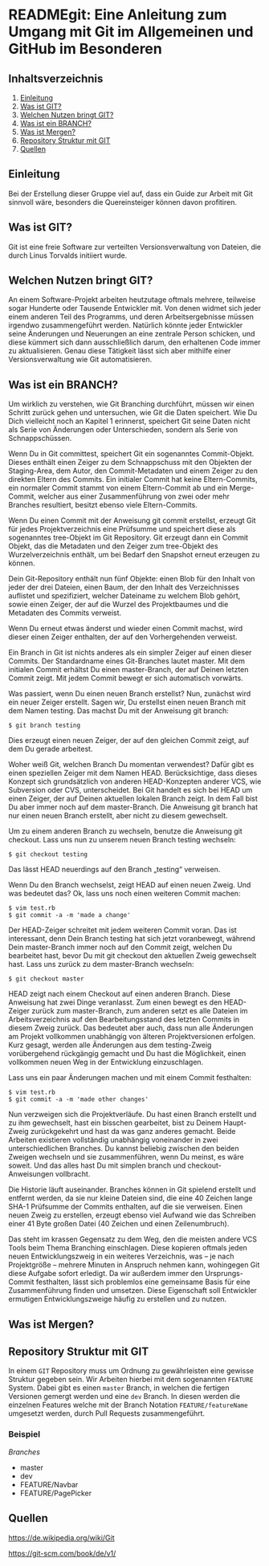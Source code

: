 # READMEgit: Eine Anleitung zum Umgang mit Git im Allgemeinen und GitHub im Besonderen

## Inhaltsverzeichnis

1. [Einleitung](#einleitung)
2. [Was ist GIT?](#was-ist-git)
3. [Welchen Nutzen bringt GIT?](#welchen-nutzen-bringt-git)
4. [Was ist ein BRANCH?](#was-ist-ein-branch)
5. [Was ist Mergen?](#was-ist-mergen)
6. [Repository Struktur mit GIT](#repository-struktur-mit-git)
7. [Quellen](#quellen)


## Einleitung

Bei der Erstellung dieser Gruppe viel auf, dass ein Guide zur Arbeit mit Git sinnvoll wäre, besonders die Quereinsteiger können davon profitiren.

## Was ist GIT?

Git ist eine freie Software zur verteilten Versionsverwaltung von Dateien, die durch Linus Torvalds initiiert wurde.

## Welchen Nutzen bringt GIT?

An einem Software-Projekt arbeiten heutzutage oftmals mehrere,
teilweise sogar Hunderte oder Tausende Entwickler mit. 
Von denen widmet sich jeder einem anderen Teil des Programms,
und deren Arbeitsergebnisse müssen irgendwo zusammengeführt werden.
Natürlich könnte jeder Entwickler seine Änderungen und Neuerungen an eine zentrale Person schicken,
und diese kümmert sich dann ausschließlich darum, den erhaltenen Code immer zu aktualisieren.
Genau diese Tätigkeit lässt sich aber mithilfe einer Versionsverwaltung wie Git automatisieren. 

## Was ist ein BRANCH?

Um wirklich zu verstehen, wie Git Branching durchführt,
müssen wir einen Schritt zurück gehen und untersuchen,
wie Git die Daten speichert. 
Wie Du Dich vielleicht noch an Kapitel 1 erinnerst,
speichert Git seine Daten nicht als Serie von Änderungen oder Unterschieden,
sondern als Serie von Schnappschüssen.

Wenn Du in Git committest, speichert Git ein sogenanntes Commit-Objekt. Dieses enthält einen Zeiger zu dem Schnappschuss mit den Objekten der Staging-Area, dem Autor, den Commit-Metadaten und einem Zeiger zu den direkten Eltern des Commits. Ein initialer Commit hat keine Eltern-Commits, ein normaler Commit stammt von einem Eltern-Commit ab und ein Merge-Commit, welcher aus einer Zusammenführung von zwei oder mehr Branches resultiert, besitzt ebenso viele Eltern-Commits.

Wenn Du einen Commit mit der Anweisung git commit erstellst, erzeugt Git für jedes Projektverzeichnis eine Prüfsumme und speichert diese als sogenanntes tree-Objekt im Git Repository. Git erzeugt dann ein Commit Objekt, das die Metadaten und den Zeiger zum tree-Objekt des Wurzelverzeichnis enthält, um bei Bedarf den Snapshot erneut erzeugen zu können.

Dein Git-Repository enthält nun fünf Objekte: einen Blob für den Inhalt von jeder der drei Dateien, einen Baum, der den Inhalt des Verzeichnisses auflistet und spezifiziert, welcher Dateiname zu welchem Blob gehört, sowie einen Zeiger, der auf die Wurzel des Projektbaumes und die Metadaten des Commits verweist.

Wenn Du erneut etwas änderst und wieder einen Commit machst, wird dieser einen Zeiger enthalten, der auf den Vorhergehenden verweist.

Ein Branch in Git ist nichts anderes als ein simpler Zeiger auf einen dieser Commits. Der Standardname eines Git-Branches lautet master. Mit dem initialen Commit erhältst Du einen master-Branch, der auf Deinen letzten Commit zeigt. Mit jedem Commit bewegt er sich automatisch vorwärts.

Was passiert, wenn Du einen neuen Branch erstellst? Nun, zunächst wird ein neuer Zeiger erstellt. Sagen wir, Du erstellst einen neuen Branch mit dem Namen testing. Das machst Du mit der Anweisung git branch:

````shell script
$ git branch testing
````

Dies erzeugt einen neuen Zeiger, der auf den gleichen Commit zeigt, auf dem Du gerade arbeitest.

Woher weiß Git, welchen Branch Du momentan verwendest? Dafür gibt es einen speziellen Zeiger mit dem Namen HEAD. Berücksichtige, dass dieses Konzept sich grundsätzlich von anderen HEAD-Konzepten anderer VCS, wie Subversion oder CVS, unterscheidet. Bei Git handelt es sich bei HEAD um einen Zeiger, der auf Deinen aktuellen lokalen Branch zeigt. In dem Fall bist Du aber immer noch auf dem master-Branch. Die Anweisung git branch hat nur einen neuen Branch erstellt, aber nicht zu diesem gewechselt.

Um zu einem anderen Branch zu wechseln, benutze die Anweisung git checkout. Lass uns nun zu unserem neuen Branch testing wechseln:

````shell script
$ git checkout testing
````

Das lässt HEAD neuerdings auf den Branch „testing“ verweisen.

Wenn Du den Branch wechselst, zeigt HEAD auf einen neuen Zweig.
Und was bedeutet das? Ok, lass uns noch einen weiteren Commit machen:

````shell script
$ vim test.rb
$ git commit -a -m 'made a change'
````

Der HEAD-Zeiger schreitet mit jedem weiteren Commit voran.
Das ist interessant, denn Dein Branch testing hat sich jetzt voranbewegt, während Dein master-Branch immer noch auf den Commit zeigt, welchen Du bearbeitet hast, bevor Du mit git checkout den aktuellen Zweig gewechselt hast. Lass uns zurück zu dem master-Branch wechseln:

````shell script
$ git checkout master
````

HEAD zeigt nach einem Checkout auf einen anderen Branch.
Diese Anweisung hat zwei Dinge veranlasst. Zum einen bewegt es den HEAD-Zeiger zurück zum master-Branch, zum anderen setzt es alle Dateien im Arbeitsverzeichnis auf den Bearbeitungsstand des letzten Commits in diesem Zweig zurück. Das bedeutet aber auch, dass nun alle Änderungen am Projekt vollkommen unabhängig von älteren Projektversionen erfolgen. Kurz gesagt, werden alle Änderungen aus dem testing-Zweig vorübergehend rückgängig gemacht und Du hast die Möglichkeit, einen vollkommen neuen Weg in der Entwicklung einzuschlagen.

Lass uns ein paar Änderungen machen und mit einem Commit festhalten:

````shell script
$ vim test.rb
$ git commit -a -m 'made other changes'
````

Nun verzweigen sich die Projektverläufe. Du hast einen Branch erstellt und zu ihm gewechselt, hast ein bisschen gearbeitet, bist zu Deinem Haupt-Zweig zurückgekehrt und hast da was ganz anderes gemacht. Beide Arbeiten existieren vollständig unabhängig voneinander in zwei unterschiedlichen Branches. Du kannst beliebig zwischen den beiden Zweigen wechseln und sie zusammenführen, wenn Du meinst, es wäre soweit. Und das alles hast Du mit simplen branch und checkout-Anweisungen vollbracht.

Die Historie läuft auseinander.
Branches können in Git spielend erstellt und entfernt werden, da sie nur kleine Dateien sind, die eine 40 Zeichen lange SHA-1 Prüfsumme der Commits enthalten, auf die sie verweisen. Einen neuen Zweig zu erstellen, erzeugt ebenso viel Aufwand wie das Schreiben einer 41 Byte großen Datei (40 Zeichen und einen Zeilenumbruch).

Das steht im krassen Gegensatz zu dem Weg, den die meisten andere VCS Tools beim Thema Branching einschlagen. Diese kopieren oftmals jeden neuen Entwicklungszweig in ein weiteres Verzeichnis, was – je nach Projektgröße – mehrere Minuten in Anspruch nehmen kann, wohingegen Git diese Aufgabe sofort erledigt. Da wir außerdem immer den Ursprungs-Commit festhalten, lässt sich problemlos eine gemeinsame Basis für eine Zusammenführung finden und umsetzen. Diese Eigenschaft soll Entwickler ermutigen Entwicklungszweige häufig zu erstellen und zu nutzen.

## Was ist Mergen?

## Repository Struktur mit GIT

In einem `GIT` Repository muss um Ordnung zu gewährleisten eine gewisse Struktur gegeben sein. Wir Arbeiten hierbei mit dem sogenannten `FEATURE` System. Dabei gibt es einen ``master`` Branch, in welchen die fertigen Versionen gemergt werden und eine ``dev`` Branch. In diesen werden die einzelnen Features welche mit der Branch Notation ``FEATURE/featureName`` umgesetzt werden, durch Pull Requests zusammengeführt. 

### Beispiel

_Branches_
* master
* dev
* FEATURE/Navbar
* FEATURE/PagePicker

## Quellen

https://de.wikipedia.org/wiki/Git

https://git-scm.com/book/de/v1/